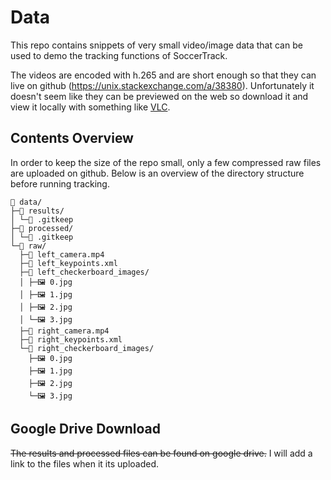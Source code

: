 # Data 

This repo contains snippets of very small video/image data that can be used to demo the tracking functions of SoccerTrack.

The videos are encoded with h.265 and are short enough so that they can live on github (https://unix.stackexchange.com/a/38380). Unfortunately it doesn't seem like they can be previewed on the web so download it and view it locally with something like [VLC](https://www.videolan.org/).

## Contents Overview

In order to keep the size of the repo small, only a few compressed raw files are uploaded on github. Below is an overview of the directory structure before running tracking.

```
📁 data/
├─📁 results/
│ └─📄 .gitkeep
├─📁 processed/
│ └─📄 .gitkeep
└─📁 raw/
  ├─🎥 left_camera.mp4
  ├─📄 left_keypoints.xml
  ├─📁 left_checkerboard_images/
  │ ├─🖼️ 0.jpg
  │ ├─🖼️ 1.jpg
  │ ├─🖼️ 2.jpg
  │ └─🖼️ 3.jpg
  ├─🎥 right_camera.mp4
  ├─📄 right_keypoints.xml
  └─📁 right_checkerboard_images/
    ├─🖼️ 0.jpg
    ├─🖼️ 1.jpg
    ├─🖼️ 2.jpg
    └─🖼️ 3.jpg
  ```
  
## Google Drive Download 
  
<s>The results and processed files can be found on google drive.</s> I will add a link to the files when it its uploaded.
